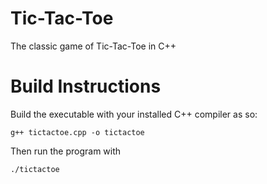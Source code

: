 # Tic-Tac-Toe
The classic game of Tic-Tac-Toe in C++

# Build Instructions

Build the executable with your installed C++ compiler as so:

`g++ tictactoe.cpp -o tictactoe`

Then run the program with

`./tictactoe`